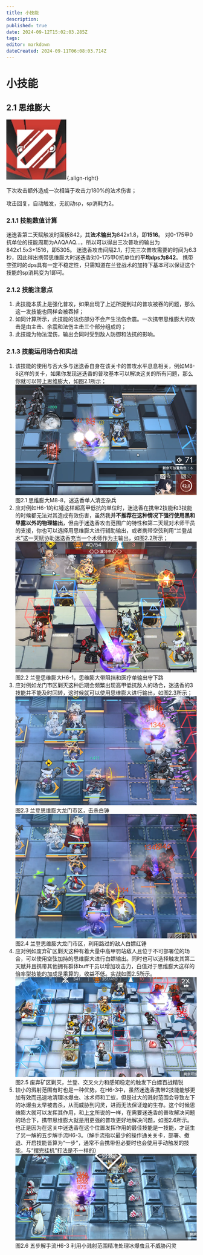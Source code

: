 ```yaml
---
title: 小技能
description: 
published: true
date: 2024-09-12T15:02:03.285Z
tags: 
editor: markdown
dateCreated: 2024-09-11T06:08:03.714Z
---
```


# 小技能
## 2.1 思维膨大

![思维膨大.png](/迷迭香使用说明书-附件/思维膨大.png){.align-right}

下次攻击额外造成一次相当于攻击力180%的法术伤害；

攻击回复，自动触发，无初动sp，sp消耗为2。

### 2.1.1 技能数值计算
迷迭香第二天赋触发时面板842，其**法术输出为**842x1.8，即**1516**。
对0-175甲0抗单位的技能周期为AAQAAQ...，所以可以得出三次普攻的输出为842x1.5x3+1516，即5305。
迷迭香攻击间隔2.1，打完三次普攻需要的时间为6.3秒，因此得出携带思维膨大时迷迭香对0-175甲0抗单位的**平均dps为842**。
携带空弦时的dps具有一定不稳定性，只需知道在兰登战术的加持下基本可以保证这个技能的sp消耗变为1即可。

### 2.1.2 技能注意点
1. 此技能本质上是强化普攻，如果出现了上述所提到过的普攻被吞的问题，那么这一发技能也同样会被吞掉；
2. 如同计算所示，此技能的法伤部分不会产生法伤余震。一次携带思维膨大的攻击是由主击、余震和法伤主击三个部分组成的；
3. 此技能为物法混伤，输出会同时受到敌人防御和法抗的影响。

### 2.1.3 技能运用场合和实战 
1. 该技能的使用与否大多与迷迭香自身在该关卡的普攻水平息息相关，例如M8-8这样的关卡，如果你发现迷迭香的普攻基本可以解决这关的所有问题，那么你就可以带上思维膨大，如图2.1所示；
	![图2.1 思维膨大M8-8，迷迭香单人清空杂兵](/迷迭香使用说明书-附件/2.1.png)
	图2.1 思维膨大M8-8，迷迭香单人清空杂兵
2. 应对例如H6-1的红锤这样超高甲低抗的单位时，迷迭香在携带2技能和3技能的时候都无法对其造成有效伤害，虽然我**并不推荐在这种情况下强行使用黑和早露以外的物理输出**，但由于迷迭香攻击范围广的特性和第二天赋对术师干员的支援，你也可以选择用思维膨大进行辅助输出，或者携带空弦利用“兰登战术”这一天赋协助迷迭香充当一个术师作为主输出，如图2.2所示；
	![图2.2 兰登思维膨大H6-1，思维膨大带阻挡和医疗单输出守下路](/迷迭香使用说明书-附件/2.2.png)
	图2.2 兰登思维膨大H6-1，思维膨大带阻挡和医疗单输出守下路
3. 应对例如龙门市区剿灭这种后期会频繁出现高甲低抗敌人的场合，迷迭香的3技能并不能及时回转，这时候就可以使用思维膨大进行输出，如图2.3所示；
	![图2.3 兰登思维膨大龙门市区，击杀白锤](/迷迭香使用说明书-附件/2.3.png)
	图2.3 兰登思维膨大龙门市区，击杀白锤
	![图2.4 兰登思维膨大龙门市区，利用路过的敌人白嫖红锤](/迷迭香使用说明书-附件/2.4.png)
	图2.4 兰登思维膨大龙门市区，利用路过的敌人白嫖红锤
4. 应对例如废弃矿区剿灭这种有着大量中高甲罚站敌人且位于不可部署位的场合，可以使用空弦加持的思维膨大进行白嫖输出。同时也可以选择触发其第二天赋并且携带其他拥有群体buff干员以增加攻击力，白值对于思维膨大这样的倍率型技能的加成是乘算的，收益不低。实战如图2.5所示。
	![图2.5 废弃矿区剿灭，兰登、交叉火力和感知稳定的触发下白嫖百战精锐](/迷迭香使用说明书-附件/2.5.png)
	图2.5 废弃矿区剿灭，兰登、交叉火力和感知稳定的触发下白嫖百战精锐
5. 较小的溅射范围有时也是一种优势。在H6-3中，虽然迷迭香携带2技能能够更加有效而迅速地清理冰爆虫、冰术师和工蚁，但是过大的溅射范围会导致左下的冰爆虫太早被击杀，从而威胁到闪灵，进而无法保证煌的生存。这个时候思维膨大就可以发挥其作用，和[上文](#技能注意点)所说的一样，在需要迷迭香的普攻解决问题的场合下，携带思维膨大就是用更强的普攻更好地解决问题，如图2.6所示。也正是因为在这关中迷迭香在这个位置发挥作用的最佳技能是一技能，才诞生了另一解的五步解手流H6-3。（解手流指以最少的操作通关关卡，部署、撤退、开启技能皆算为“一步”，通常不会携带但必要时也会使用手动触发的技能，与“摆完挂机”打法是不一样的）
	![图2.6 五步解手流H6-3 利用小溅射范围精准处理冰爆虫且不威胁闪灵](/迷迭香使用说明书-附件/2.6.png)
	图2.6 五步解手流H6-3 利用小溅射范围精准处理冰爆虫且不威胁闪灵